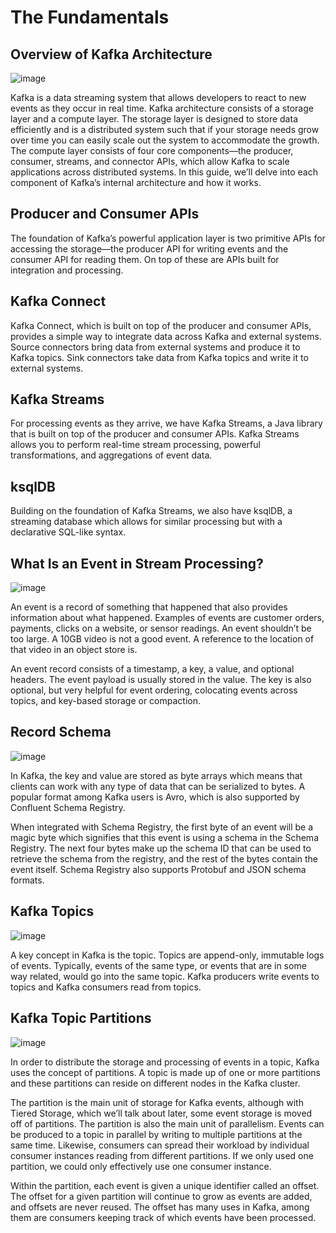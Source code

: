 # The Fundamentals
## Overview of Kafka Architecture
![image](https://github.com/dipjul/kafka-architecture/assets/20329508/79185939-cf80-4622-a8c2-17357b81b2cb)

Kafka is a data streaming system that allows developers to react to new events as they occur in real time. Kafka architecture consists of a storage layer and a compute layer. The storage layer is designed to store data efficiently and is a distributed system such that if your storage needs grow over time you can easily scale out the system to accommodate the growth. The compute layer consists of four core components—the producer, consumer, streams, and connector APIs, which allow Kafka to scale applications across distributed systems. In this guide, we’ll delve into each component of Kafka’s internal architecture and how it works.

## Producer and Consumer APIs
The foundation of Kafka’s powerful application layer is two primitive APIs for accessing the storage—the producer API for writing events and the consumer API for reading them. On top of these are APIs built for integration and processing.

## Kafka Connect
Kafka Connect, which is built on top of the producer and consumer APIs, provides a simple way to integrate data across Kafka and external systems. Source connectors bring data from external systems and produce it to Kafka topics. Sink connectors take data from Kafka topics and write it to external systems.

## Kafka Streams
For processing events as they arrive, we have Kafka Streams, a Java library that is built on top of the producer and consumer APIs. Kafka Streams allows you to perform real-time stream processing, powerful transformations, and aggregations of event data.

## ksqlDB
Building on the foundation of Kafka Streams, we also have ksqlDB, a streaming database which allows for similar processing but with a declarative SQL-like syntax.

## What Is an Event in Stream Processing?
![image](https://github.com/dipjul/kafka-architecture/assets/20329508/462d93fb-d32f-4c85-a3e8-0aab95e22da4)


An event is a record of something that happened that also provides information about what happened. Examples of events are customer orders, payments, clicks on a website, or sensor readings. An event shouldn’t be too large. A 10GB video is not a good event. A reference to the location of that video in an object store is.

An event record consists of a timestamp, a key, a value, and optional headers. The event payload is usually stored in the value. The key is also optional, but very helpful for event ordering, colocating events across topics, and key-based storage or compaction.

## Record Schema
![image](https://github.com/dipjul/kafka-architecture/assets/20329508/8c9123d6-5a78-4e93-a619-ff9896717784)


In Kafka, the key and value are stored as byte arrays which means that clients can work with any type of data that can be serialized to bytes. A popular format among Kafka users is Avro, which is also supported by Confluent Schema Registry.

When integrated with Schema Registry, the first byte of an event will be a magic byte which signifies that this event is using a schema in the Schema Registry. The next four bytes make up the schema ID that can be used to retrieve the schema from the registry, and the rest of the bytes contain the event itself. Schema Registry also supports Protobuf and JSON schema formats.

## Kafka Topics
![image](https://github.com/dipjul/kafka-architecture/assets/20329508/f493d887-438e-4863-8d05-07060fde751b)


A key concept in Kafka is the topic. Topics are append-only, immutable logs of events. Typically, events of the same type, or events that are in some way related, would go into the same topic. Kafka producers write events to topics and Kafka consumers read from topics.

## Kafka Topic Partitions
![image](https://github.com/dipjul/kafka-architecture/assets/20329508/c933bc79-9015-48cc-bc40-3a2635de0658)


In order to distribute the storage and processing of events in a topic, Kafka uses the concept of partitions. A topic is made up of one or more partitions and these partitions can reside on different nodes in the Kafka cluster.

The partition is the main unit of storage for Kafka events, although with Tiered Storage, which we’ll talk about later, some event storage is moved off of partitions. The partition is also the main unit of parallelism. Events can be produced to a topic in parallel by writing to multiple partitions at the same time. Likewise, consumers can spread their workload by individual consumer instances reading from different partitions. If we only used one partition, we could only effectively use one consumer instance.

Within the partition, each event is given a unique identifier called an offset. The offset for a given partition will continue to grow as events are added, and offsets are never reused. The offset has many uses in Kafka, among them are consumers keeping track of which events have been processed.
